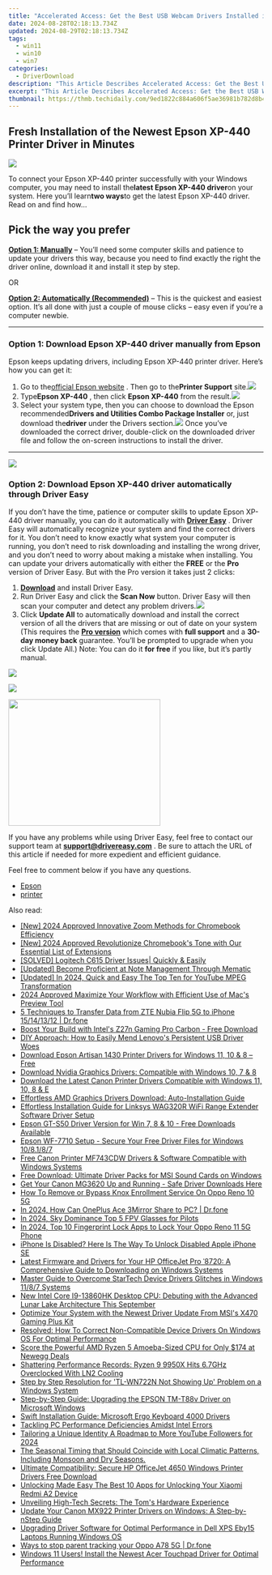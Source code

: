 ```yaml
---
title: "Accelerated Access: Get the Best USB Webcam Drivers Installed in Minutes"
date: 2024-08-28T02:18:13.734Z
updated: 2024-08-29T02:18:13.734Z
tags:
  - win11
  - win10
  - win7
categories:
  - DriverDownload
description: "This Article Describes Accelerated Access: Get the Best USB Webcam Drivers Installed in Minutes"
excerpt: "This Article Describes Accelerated Access: Get the Best USB Webcam Drivers Installed in Minutes"
thumbnail: https://thmb.techidaily.com/9ed1822c884a606f5ae36981b782d8b43a1eaddd1153302103151c40c41208fa.jpg
---
```


## Fresh Installation of the Newest Epson XP-440 Printer Driver in Minutes

![](https://images.drivereasy.com/wp-content/uploads/2018/09/img_5b9b1c0c191df.jpg)

To connect your Epson XP-440 printer successfully with your Windows computer, you may need to install the**latest Epson XP-440 driver**on your system. Here you’ll learn**two ways**to get the latest Epson XP-440 driver. Read on and find how…

## Pick the way you prefer

**[Option 1: Manually](https://tools.techidaily.com/drivereasy/download/)** – You’ll need some computer skills and patience to update your drivers this way, because you need to find exactly the right the driver online, download it and install it step by step.

OR

**[Option 2: Automatically (Recommended)](https://www.drivereasy.com/knowledge/epson-xp-440-driver-download-update-easily/#o2)** – This is the quickest and easiest option. It’s all done with just a couple of mouse clicks – easy even if you’re a computer newbie.

---

### Option 1: Download Epson XP-440 driver manually from Epson

Epson keeps updating drivers, including Epson XP-440 printer driver. Here’s how you can get it:

1. Go to the[official Epson website](https://epson.com/usa) . Then go to the**Printer Support** site.![](https://images.drivereasy.com/wp-content/uploads/2018/09/img_5b9b1cdab30d5.jpg)
2. Type**Epson XP-440** , then click **Epson XP-440**  from the result.![](https://images.drivereasy.com/wp-content/uploads/2018/09/img_5b9b1d3bab895.png)
3. Select your system type, then you can choose to download the Epson recommended**Drivers and Utilities Combo Package Installer** or, just download the**driver** under the Drivers section.![](https://images.drivereasy.com/wp-content/uploads/2018/09/img_5b9b1deab48ea.png)
Once you’ve downloaded the correct driver, double-click on the downloaded driver file and follow the on-screen instructions to install the driver.

---

<!-- affiliate ads begin -->
<a href="https://secure.2checkout.com/order/checkout.php?PRODS=4620780&QTY=1&AFFILIATE=108875&CART=1"><img src="https://secure.avangate.com/images/merchant/07dd4d5a72f5740ef0f035f201951476/728__90banner.jpg" border="0"></a>
<!-- affiliate ads end -->
### Option 2: Download Epson XP-440 driver automatically through Driver Easy

If you don’t have the time, patience or computer skills to update Epson XP-440 driver manually, you can do it automatically with **[Driver Easy](https://tools.techidaily.com/drivereasy/download/)** . Driver Easy will automatically recognize your system and find the correct drivers for it. You don’t need to know exactly what system your computer is running, you don’t need to risk downloading and installing the wrong driver, and you don’t need to worry about making a mistake when installing. You can update your drivers automatically with either the **FREE**  or the **Pro**  version of Driver Easy. But with the Pro version it takes just 2 clicks:

1. **[Download](https://tools.techidaily.com/drivereasy/download/)**  and install Driver Easy.
2. Run Driver Easy and click the **Scan Now**   button. Driver Easy will then scan your computer and detect any problem drivers.![](https://images.drivereasy.com/wp-content/uploads/2018/09/img_5b9b2006ab04f.jpg)
3. Click **Update All**  to automatically download and install the correct version of all the drivers that are missing or out of date on your system  (This requires the **[Pro version](https://tools.techidaily.com/drivereasy/download/)**  which comes with **full support** and a **30-day money back**  guarantee. You’ll be prompted to upgrade when you click Update All.) Note: You can do it   **for free**  if you like, but it’s partly manual.  
<!-- affiliate ads begin -->
<a href="https://shop.systoolsgroup.com/affiliate.php?ACCOUNT=SYSTOOBY&AFFILIATE=108875&PATH=https%3A%2F%2Fwww.systoolsgroup.com%3FAFFILIATE%3D108875%26RESOURCE%3DSysTools%2BGmail%2BBackup"><img src="https://www.systoolsgroup.com/box/gmail-backup.png" border="0"></a>
<!-- affiliate ads end -->
![](https://images.drivereasy.com/wp-content/uploads/2018/09/img_5b9b218851abd.jpg)

<!-- affiliate ads begin -->
<a href="https://homestyler.sjv.io/c/5597632/2044747/22993" target="_top" id="2044747"><img src="//a.impactradius-go.com/display-ad/22993-2044747" border="0" alt="" width="300" height="250"/></a><img height="0" width="0" src="https://imp.pxf.io/i/5597632/2044747/22993" style="position:absolute;visibility:hidden;" border="0" />
<!-- affiliate ads end -->
 If you have any problems while using Driver Easy, feel free to contact our support team at **<support@drivereasy.com>** . Be sure to attach the URL of this article if needed for more expedient and efficient guidance.

Feel free to comment below if you have any questions.

* [Epson](https://tools.techidaily.com/drivereasy/download/)
* [printer](https://tools.techidaily.com/drivereasy/download/)

<ins class="adsbygoogle"
     style="display:block"
     data-ad-format="autorelaxed"
     data-ad-client="ca-pub-7571918770474297"
     data-ad-slot="1223367746"></ins>



<ins class="adsbygoogle"
     style="display:block"
     data-ad-client="ca-pub-7571918770474297"
     data-ad-slot="8358498916"
     data-ad-format="auto"
     data-full-width-responsive="true"></ins>

<span class="atpl-alsoreadstyle">Also read:</span>
<div><ul>
<li><a href="https://fox-http.techidaily.com/new-2024-approved-innovative-zoom-methods-for-chromebook-efficiency/"><u>[New] 2024 Approved  Innovative Zoom Methods for Chromebook Efficiency</u></a></li>
<li><a href="https://fox-links.techidaily.com/new-2024-approved-revolutionize-chromebooks-tone-with-our-essential-list-of-extensions/"><u>[New] 2024 Approved  Revolutionize Chromebook's Tone with Our Essential List of Extensions</u></a></li>
<li><a href="https://hardware-updates.techidaily.com/solved-logitech-c615-driver-issues-quickly-and-easily/"><u>[SOLVED] Logitech C615 Driver Issues| Quickly & Easily</u></a></li>
<li><a href="https://extra-hints.techidaily.com/updated-become-proficient-at-note-management-through-mematic/"><u>[Updated] Become Proficient at Note Management Through Mematic</u></a></li>
<li><a href="https://fox-http.techidaily.com/updated-in-2024-quick-and-easy-the-top-ten-for-youtube-mpeg-transformation/"><u>[Updated] In 2024, Quick and Easy  The Top Ten for YouTube MPEG Transformation</u></a></li>
<li><a href="https://extra-guidance.techidaily.com/2024-approved-maximize-your-workflow-with-efficient-use-of-macs-preview-tool/"><u>2024 Approved  Maximize Your Workflow with Efficient Use of Mac's Preview Tool</u></a></li>
<li><a href="https://blog-min.techidaily.com/5-techniques-to-transfer-data-from-zte-nubia-flip-5g-to-iphone-15141312-drfone-by-drfone-transfer-from-android-transfer-from-android/"><u>5 Techniques to Transfer Data from ZTE Nubia Flip 5G to iPhone 15/14/13/12 | Dr.fone</u></a></li>
<li><a href="https://hardware-updates.techidaily.com/1722965793174-boost-your-build-with-intels-z27n-gaming-pro-carbon-free-download/"><u>Boost Your Build with Intel's Z27n Gaming Pro Carbon - Free Download</u></a></li>
<li><a href="https://hardware-updates.techidaily.com/diy-approach-how-to-easily-mend-lenovos-persistent-usb-driver-woes/"><u>DIY Approach: How to Easily Mend Lenovo's Persistent USB Driver Woes</u></a></li>
<li><a href="https://hardware-updates.techidaily.com/download-epson-artisan-1430-printer-drivers-for-windows-11-10-and-8-free/"><u>Download Epson Artisan 1430 Printer Drivers for Windows 11, 10 & 8 – Free</u></a></li>
<li><a href="https://hardware-updates.techidaily.com/1722970667080-download-nvidia-graphics-drivers-compatible-with-windows-10-7-and-8/"><u>Download Nvidia Graphics Drivers: Compatible with Windows 10, 7 & 8</u></a></li>
<li><a href="https://hardware-updates.techidaily.com/download-the-latest-canon-printer-drivers-compatible-with-windows-11-10-8-and-e/"><u>Download the Latest Canon Printer Drivers Compatible with Windows 11, 10, 8 & E</u></a></li>
<li><a href="https://hardware-updates.techidaily.com/effortless-amd-graphics-drivers-download-auto-installation-guide/"><u>Effortless AMD Graphics Drivers Download: Auto-Installation Guide</u></a></li>
<li><a href="https://hardware-updates.techidaily.com/effortless-installation-guide-for-linksys-wag320r-wifi-range-extender-software-driver-setup/"><u>Effortless Installation Guide for Linksys WAG320R WiFi Range Extender Software Driver Setup</u></a></li>
<li><a href="https://hardware-updates.techidaily.com/epson-gt-s50-driver-version-for-win-7-8-and-10-free-downloads-available/"><u>Epson GT-S50 Driver Version for Win 7, 8 & 10 - Free Downloads Available</u></a></li>
<li><a href="https://hardware-updates.techidaily.com/1722973019664-epson-wf-7710-setup-secure-your-free-driver-files-for-windows-108187/"><u>Epson WF-7710 Setup - Secure Your Free Driver Files for Windows 10/8.1/8/7</u></a></li>
<li><a href="https://hardware-updates.techidaily.com/free-canon-printer-mf743cdw-drivers-and-software-compatible-with-windows-systems/"><u>Free Canon Printer MF743CDW Drivers & Software Compatible with Windows Systems</u></a></li>
<li><a href="https://hardware-updates.techidaily.com/free-download-ultimate-driver-packs-for-msi-sound-cards-on-windows/"><u>Free Download: Ultimate Driver Packs for MSI Sound Cards on Windows</u></a></li>
<li><a href="https://hardware-updates.techidaily.com/1722968748719-get-your-canon-mg3620-up-and-running-safe-driver-downloads-here/"><u>Get Your Canon MG3620 Up and Running - Safe Driver Downloads Here</u></a></li>
<li><a href="https://easy-unlock-android.techidaily.com/how-to-remove-or-bypass-knox-enrollment-service-on-oppo-reno-10-5g-by-drfone-android/"><u>How To Remove or Bypass Knox Enrollment Service On Oppo Reno 10 5G</u></a></li>
<li><a href="https://screen-mirror.techidaily.com/in-2024-how-can-oneplus-ace-3mirror-share-to-pc-drfone-by-drfone-android/"><u>In 2024, How Can OnePlus Ace 3Mirror Share to PC? | Dr.fone</u></a></li>
<li><a href="https://fox-access.techidaily.com/in-2024-sky-dominance-top-5-fpv-glasses-for-pilots/"><u>In 2024, Sky Dominance  Top 5 FPV Glasses for Pilots</u></a></li>
<li><a href="https://android-unlock.techidaily.com/in-2024-top-10-fingerprint-lock-apps-to-lock-your-oppo-reno-11-5g-phone-by-drfone-android/"><u>In 2024, Top 10 Fingerprint Lock Apps to Lock Your Oppo Reno 11 5G Phone</u></a></li>
<li><a href="https://ios-unlock.techidaily.com/iphone-is-disabled-here-is-the-way-to-unlock-disabled-apple-iphone-se-by-drfone-ios/"><u>iPhone Is Disabled? Here Is The Way To Unlock Disabled Apple iPhone SE</u></a></li>
<li><a href="https://hardware-updates.techidaily.com/latest-firmware-and-drivers-for-your-hp-officejet-pro-8720-a-comprehensive-guide-to-downloading-on-windows-systems/"><u>Latest Firmware and Drivers for Your HP OfficeJet Pro ˈ8720: A Comprehensive Guide to Downloading on Windows Systems</u></a></li>
<li><a href="https://hardware-updates.techidaily.com/master-guide-to-overcome-startech-device-drivers-glitches-in-windows-1187-systems/"><u>Master Guide to Overcome StarTech Device Drivers Glitches in Windows 11/8/7 Systems</u></a></li>
<li><a href="https://hardware-updates.techidaily.com/new-intel-core-i9-13860hk-desktop-cpu-debuting-with-the-advanced-lunar-lake-architecture-this-september/"><u>New Intel Core I9-13860HK Desktop CPU: Debuting with the Advanced Lunar Lake Architecture This September</u></a></li>
<li><a href="https://hardware-updates.techidaily.com/optimize-your-system-with-the-newest-driver-update-from-msis-x470-gaming-plus-kit/"><u>Optimize Your System with the Newest Driver Update From MSI's X470 Gaming Plus Kit</u></a></li>
<li><a href="https://win-howtos.techidaily.com/resolved-how-to-correct-non-compatible-device-drivers-on-windows-os-for-optimal-performance/"><u>Resolved: How To Correct Non-Compatible Device Drivers On Windows OS For Optimal Performance</u></a></li>
<li><a href="https://hardware-updates.techidaily.com/score-the-powerful-amd-ryzen-5-amoeba-sized-cpu-for-only-174-at-newegg-deals/"><u>Score the Powerful AMD Ryzen 5 Amoeba-Sized CPU for Only $174 at Newegg Deals</u></a></li>
<li><a href="https://hardware-updates.techidaily.com/shattering-performance-records-ryzen-9-9950x-hits-67ghz-overclocked-with-ln2-cooling/"><u>Shattering Performance Records: Ryzen 9 9950X Hits 6.7GHz Overclocked With LN2 Cooling</u></a></li>
<li><a href="https://hardware-updates.techidaily.com/step-by-step-resolution-for-tl-wn722n-not-showing-up-problem-on-a-windows-system/"><u>Step by Step Resolution for 'TL-WN722N Not Showing Up' Problem on a Windows System</u></a></li>
<li><a href="https://hardware-updates.techidaily.com/step-by-step-guide-upgrading-the-epson-tm-t88v-driver-on-microsoft-windows/"><u>Step-by-Step Guide: Upgrading the EPSON TM-T88v Driver on Microsoft Windows</u></a></li>
<li><a href="https://hardware-updates.techidaily.com/swift-installation-guide-microsoft-ergo-keyboard-4000-drivers/"><u>Swift Installation Guide: Microsoft Ergo Keyboard 4000 Drivers</u></a></li>
<li><a href="https://win11.techidaily.com/tackling-pc-performance-deficiencies-amidst-intel-errors/"><u>Tackling PC Performance Deficiencies Amidst Intel Errors</u></a></li>
<li><a href="https://youtube-lab.techidaily.com/ring-a-unique-identity-a-roadmap-to-more-youtube-followers-for-2024/"><u>Tailoring a Unique Identity  A Roadmap to More YouTube Followers for 2024</u></a></li>
<li><a href="https://hardware-updates.techidaily.com/the-seasonal-timing-that-should-coincide-with-local-climatic-patterns-including-monsoon-and-dry-seasons/"><u>The Seasonal Timing that Should Coincide with Local Climatic Patterns, Including Monsoon and Dry Seasons.</u></a></li>
<li><a href="https://hardware-updates.techidaily.com/ultimate-compatibility-secure-hp-officejet-4650-windows-printer-drivers-free-download/"><u>Ultimate Compatibility: Secure HP OfficeJet 4650 Windows Printer Drivers Free Download</u></a></li>
<li><a href="https://unlock-android.techidaily.com/unlocking-made-easy-the-best-10-apps-for-unlocking-your-xiaomi-redmi-a2-device-by-drfone-android/"><u>Unlocking Made Easy The Best 10 Apps for Unlocking Your Xiaomi Redmi A2 Device</u></a></li>
<li><a href="https://hardware-updates.techidaily.com/unveiling-high-tech-secrets-the-toms-hardware-experience/"><u>Unveiling High-Tech Secrets: The Tom's Hardware Experience</u></a></li>
<li><a href="https://hardware-updates.techidaily.com/update-your-canon-mx922-printer-drivers-on-windows-a-step-by-nstep-guide/"><u>Update Your Canon MX922 Printer Drivers on Windows: A Step-by-nStep Guide</u></a></li>
<li><a href="https://hardware-updates.techidaily.com/upgrading-driver-software-for-optimal-performance-in-dell-xps-eby15-laptops-running-windows-os/"><u>Upgrading Driver Software for Optimal Performance in Dell XPS Eby15 Laptops Running Windows OS</u></a></li>
<li><a href="https://android-location-track.techidaily.com/ways-to-stop-parent-tracking-your-oppo-a78-5g-drfone-by-drfone-virtual-android/"><u>Ways to stop parent tracking your Oppo A78 5G | Dr.fone</u></a></li>
<li><a href="https://hardware-updates.techidaily.com/windows-11-users-install-the-newest-acer-touchpad-driver-for-optimal-performance/"><u>Windows 11 Users! Install the Newest Acer Touchpad Driver for Optimal Performance</u></a></li>
</ul></div>
